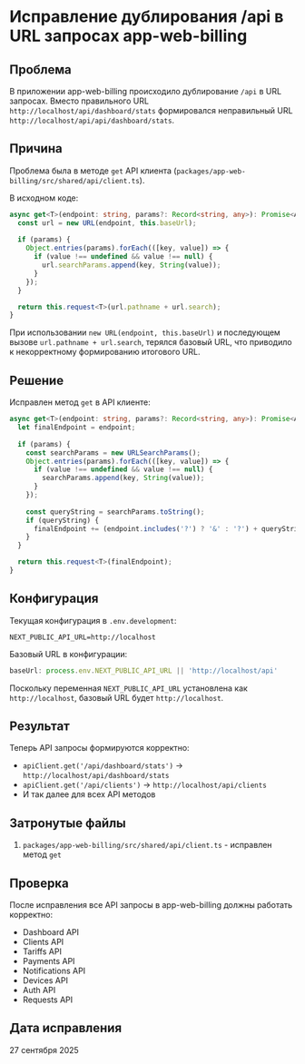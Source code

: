 # Исправление дублирования /api в URL запросах app-web-billing

## Проблема

В приложении app-web-billing происходило дублирование `/api` в URL запросах. Вместо правильного URL `http://localhost/api/dashboard/stats` формировался неправильный URL `http://localhost/api/api/dashboard/stats`.

## Причина

Проблема была в методе `get` API клиента (`packages/app-web-billing/src/shared/api/client.ts`). 

В исходном коде:
```typescript
async get<T>(endpoint: string, params?: Record<string, any>): Promise<ApiResponse<T>> {
  const url = new URL(endpoint, this.baseUrl);
  
  if (params) {
    Object.entries(params).forEach(([key, value]) => {
      if (value !== undefined && value !== null) {
        url.searchParams.append(key, String(value));
      }
    });
  }

  return this.request<T>(url.pathname + url.search);
}
```

При использовании `new URL(endpoint, this.baseUrl)` и последующем вызове `url.pathname + url.search`, терялся базовый URL, что приводило к некорректному формированию итогового URL.

## Решение

Исправлен метод `get` в API клиенте:

```typescript
async get<T>(endpoint: string, params?: Record<string, any>): Promise<ApiResponse<T>> {
  let finalEndpoint = endpoint;
  
  if (params) {
    const searchParams = new URLSearchParams();
    Object.entries(params).forEach(([key, value]) => {
      if (value !== undefined && value !== null) {
        searchParams.append(key, String(value));
      }
    });
    
    const queryString = searchParams.toString();
    if (queryString) {
      finalEndpoint += (endpoint.includes('?') ? '&' : '?') + queryString;
    }
  }

  return this.request<T>(finalEndpoint);
}
```

## Конфигурация

Текущая конфигурация в `.env.development`:
```
NEXT_PUBLIC_API_URL=http://localhost
```

Базовый URL в конфигурации:
```typescript
baseUrl: process.env.NEXT_PUBLIC_API_URL || 'http://localhost/api'
```

Поскольку переменная `NEXT_PUBLIC_API_URL` установлена как `http://localhost`, базовый URL будет `http://localhost`.

## Результат

Теперь API запросы формируются корректно:
- `apiClient.get('/api/dashboard/stats')` → `http://localhost/api/dashboard/stats`
- `apiClient.get('/api/clients')` → `http://localhost/api/clients`
- И так далее для всех API методов

## Затронутые файлы

1. `packages/app-web-billing/src/shared/api/client.ts` - исправлен метод `get`

## Проверка

После исправления все API запросы в app-web-billing должны работать корректно:
- Dashboard API
- Clients API  
- Tariffs API
- Payments API
- Notifications API
- Devices API
- Auth API
- Requests API

## Дата исправления

27 сентября 2025